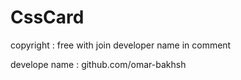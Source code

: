 # CssCard
copyright : free with join developer name in comment 

develope name : github.com/omar-bakhsh 
